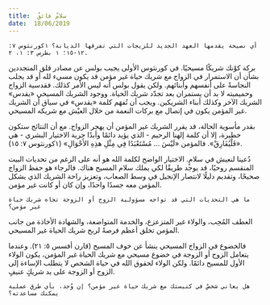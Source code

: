 ```yaml
---
title:  سلامٌ فائقٌ
date:  18/06/2019
---
```


`أي نصيحة يقدمها العهد الجديد للزيجات التي تفرقها الديانة؟ ١كورنثوس ٧: ١٢-١٥؛ ١ بطرس ٣: ١، ٢.`

بركة كوْنك شريكًا مسيحيًا. في كورنثوس الأولى يجيب بولس عن مصادر قلق المتجددين بشأن أن الاستمرار في الزواج مع شريك حياة غير مؤمن قد يكون مسيء لله أو قد يجلب النجاسةً على أنفسهم وأبنائهم. ولكن يقول بولس أنه ليس الأمر كذلك. فقدسية الزواج وحميميته لا بد أن يستمران بعد تجدّد شريك الحياة. ووجود الشريك المسيحي «يقدس» الشريك الآخر وكذلك أبناء الشريكين. ويجب أن تُفهَم كلمة «يقدس» في سياق أن الشريك غير المؤمن يكون في إتصال مع بركات النعمة من خلال العيْش مع شريكه المسيحي.

بقدر مأسوية الحالة، قد يقرر الشريك غير المؤمن أن يهجر الزواج. مع أن النتائج ستكون خطيرة، إلا أن كلمة إلهنا الرحيم - الذي يؤيد دائمًا وأبدًا حرية الاختيار البشري - هي «فَلْيُفَارِقْ». فالمؤمن «لَيْسَ ... مُسْتَعْبَدًا فِي مِثْلِ هذِهِ الأَحْوَالِ» (١كورنثوس ٧: ١٥).

دُعينا لنعيش في سلامٍ. الاختيار الواضح لكلمة الله هو أنه على الرغم من تحديات البيت المنقسم روحيًا، قد يوجد طريقًا لكي يملك سلام المسيح هناك. فالرجاء هو حفظ الزواج صحيحًا، وتقديم دليلًا لانتصار الإنجيل في وسط الصعاب، وتعزيز راحة الشريك الذي يشكل المؤمن معه جسدًا واحدًا، وإن كان أو كانت غير مؤمن.

`ما هي التحديات التي قد تواجه مسؤولية الزوج أو الزوجة تجاه شريك حياة غير مؤمن؟`

العطف المُحِب، والولاء غير المتزعزع، والخدمة المتواضعة، والشهادة الأخاذة من جانب المؤمن تخلق أعظم فرصةً لربح شريك الحياة غير المسيحي.

فالخضوع في الزواج المسيحي ينشأ عن خوف المسيح (قارن أفسس ٥: ٢١). وعندما يتعامل الزوج أو الزوجة في خضوع مسيحي مع شريك الحياة غير المؤمن، يكون الولاء الأول للمسيح دائمًا. ولكن الولاء لحقوق الله في حياة الشخص لا يتطلب الإساءة إلى الزوج أو الزوجة على يد شريكٍ عنيفٍ.

`هل يعاني شخصٌ في كنيستك مع شريك حياة غير مؤمن؟ إن وُجد، بأي طرق عملية يمكنك مساعدته؟`